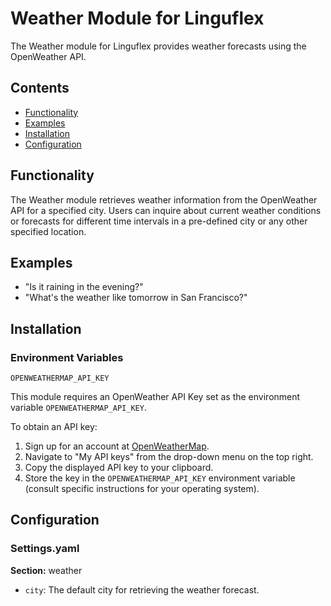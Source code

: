 # Weather Module for Linguflex

The Weather module for Linguflex provides weather forecasts using the OpenWeather API.

## Contents

- [Functionality](#functionality)
- [Examples](#examples)
- [Installation](#installation)
- [Configuration](#configuration)

## Functionality

The Weather module retrieves weather information from the OpenWeather API for a specified city. Users can inquire about current weather conditions or forecasts for different time intervals in a pre-defined city or any other specified location.

## Examples

- "Is it raining in the evening?"
- "What's the weather like tomorrow in San Francisco?"

## Installation

### Environment Variables

`OPENWEATHERMAP_API_KEY`

This module requires an OpenWeather API Key set as the environment variable `OPENWEATHERMAP_API_KEY`.

To obtain an API key:

1. Sign up for an account at [OpenWeatherMap](https://home.openweathermap.org/users/sign_up).
2. Navigate to "My API keys" from the drop-down menu on the top right.
3. Copy the displayed API key to your clipboard.
4. Store the key in the `OPENWEATHERMAP_API_KEY` environment variable (consult specific instructions for your operating system).

## Configuration

### Settings.yaml

**Section:** weather

- `city`: The default city for retrieving the weather forecast.

